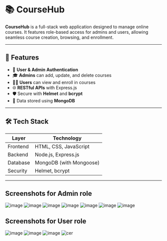 # 📚 CourseHub

**CourseHub** is a full-stack web application designed to manage online courses. It features role-based access for admins and users, allowing seamless course creation, browsing, and enrollment.

---

## 🚀 Features

- 🔐 **User & Admin Authentication**
- 🎓 **Admins** can add, update, and delete courses
- 🙋‍♀️ **Users** can view and enroll in courses
- 🌐 **RESTful APIs** with Express.js
- 🛡️ Secure with **Helmet** and **bcrypt**
- 💾 Data stored using **MongoDB**

---

## 🛠️ Tech Stack

| Layer       | Technology            |
|-------------|------------------------|
| Frontend    | HTML, CSS, JavaScript |
| Backend     | Node.js, Express.js   |
| Database    | MongoDB (with Mongoose)|
| Security    | Helmet, bcrypt         |

---
## Screenshots for Admin role

![image](https://github.com/user-attachments/assets/b28c03d7-be49-4c8e-8ccc-b971c31f91da)
![image](https://github.com/user-attachments/assets/dce217e3-7bfe-48cd-a5d6-02541162eb95)
![image](https://github.com/user-attachments/assets/6a9917ef-1dd0-45ed-85f2-0eea60887575)
![image](https://github.com/user-attachments/assets/6e12c11f-9e43-47f2-8396-ca1959b3a3f2)
![image](https://github.com/user-attachments/assets/ac465ca1-6fe9-485d-9561-cb757cad6751)
![image](https://github.com/user-attachments/assets/62764828-d05c-4317-b65f-05a687372b66)
![image](https://github.com/user-attachments/assets/936e0dbf-11ae-4e4c-9d11-488273261ac0)


## Screenshots for User role

![image](https://github.com/user-attachments/assets/56bf6325-49d2-4d50-899a-fcea854279f1)
![image](https://github.com/user-attachments/assets/4cd42a07-45e1-4117-a5a8-2c4be03d46b2)
![image](https://github.com/user-attachments/assets/0198a225-505f-43b5-a64d-007351493981)
![cer](https://github.com/user-attachments/assets/712898f5-83f2-4a17-bba7-861c460e8d0e)








